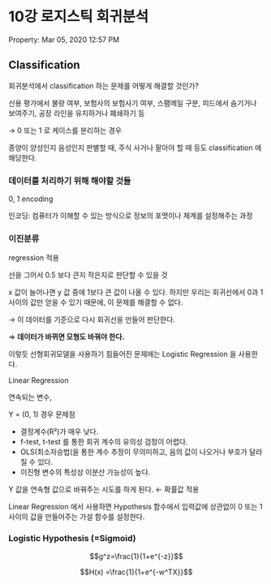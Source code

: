# 10강 로지스틱 회귀분석

Property: Mar 05, 2020 12:57 PM

## Classification

회귀분석에서 classification 하는 문제를 어떻게 해결할 것인가?

신용 평가에서 불량 여부, 보험사의 보험사기 여부, 스팸메일 구분, 피드에서 숨기거나 보여주기, 공장 라인을 유지하거나 폐쇄하기 등

→ 0 또는 1 로 케이스를 분리하는 경우

종양이 양성인지 음성인지 판별할 때, 주식 사거나 팔아야 할 때 등도 classification 에 해당한다.

### 데이터를 처리하기 위해 해야할 것들

0, 1 encoding

인코딩: 컴퓨터가 이해할 수 있는 방식으로 정보의 포맷이나 체계를 설정해주는 과정

### 이진분류

regression 적용

선을 그어서 0.5 보다 큰지 작은지로 판단할 수 있을 것

x 값이 늘어나면 y 값 중에 1보다 큰 값이 나올 수 있다. 하지만 우리는 회귀선에서 0과 1 사이의 값만 얻을 수 있기 때문에, 이 문제를 해결할 수 없다.

→ 이 데이터를 기준으로 다시 회귀선을 만들어 판단한다.

⇒ **데이터가 바뀌면 모형도 바꿔야 한다.**

이렇듯 선형회귀모델을 사용하기 힘들어진 문제에는 Logistic Regression 을 사용한다.

Linear Regression

연속되는 변수,

Y = (0, 1) 경우 문제점

- 결정계수(R²)가 매우 낮다.
- f-test, t-test 를 통한 회귀 계수의 유의성 검정이 어렵다.
- OLS(최소자승법(을 통한 계수 추정이 무의미하고, 음의 값이 나오거나 부호가 달라질 수 있다.
- 이진형 변수의 특성상 이분산 가능성이 높다.

Y 값을 연속형 값으로 바꿔주는 시도를 하게 된다. ← 확률값 적용

Linear Regression 에서 사용하면 Hypothesis 함수에서 입력값에 상관없이 0 또는 1 사이의 값을 만들어주는 가설 함수를 설정한다.

### Logistic Hypothesis (=Sigmoid)

$$g^z=\frac{1}{1+e^{-z}}$$

$$H(x) =\frac{1}{1+e^{-w^TX}}$$